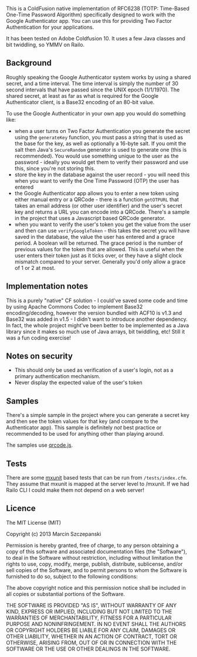 This is a ColdFusion native implementation of RFC6238 (TOTP: Time-Based One-Time Password Algorithm)  specifically designed to work with the Google Authenticator app. You can use this for providing Two Factor Authentication for your applications.

It has been tested on Adobe Coldfusion 10. It uses a few Java classes and bit twiddling, so YMMV on Railo.

## Background

Roughly speaking the Google Authenticator system works by using a shared secret, and a time interval. The time interval is simply the number of 30 second intervals that have passed since the UNIX epoch (1/1/1970).  The shared secret, at least as far as what is required for the Google Authenticator client, is a Base32 encoding of an 80-bit value.

To use the Google Authenticator in your own app you would do something like:

* when a user turns on Two Factor Authentication you generate the secret using the `generateKey` function, you must pass a string that is used as the base for the key, as well as optionally a 16-byte salt. If you omit the salt then Java's `SecureRandom` generator is used to generate one (this is recommended). You would use something unique to the user as the password - ideally you would get them to verify their password and use this, since you're not storing this.
* store the key in the database against the user record - you will need this when you want to verify the One Time Password (OTP) the user has entered
* the Google Authenticator app allows you to enter a new token using either manual entry or a QRCode - there is a function `getOTPURL` that takes an email address (or other user identifier) and the user's secret key and returns a URL you can encode into a QRCode. There's a sample in the project that uses a Javascript based QRCode generator.
* when you want to verify the user's token you get the value from the user and then can use `verifyGoogleToken` - this takes the secret you will have saved in the database, the value the user has entered and a grace period. A boolean will be returned.  The grace period is the number of previous values for the token that are allowed. This is useful when the user enters their token just as it ticks over, or they have a slight clock mismatch compared to your server. Generally you'd only allow a grace of 1 or 2 at most.

## Implementation notes

This is a purely "native" CF solution - I could've saved some code and time by using Apache Commons Codec to implement Base32 encoding/decoding, however the version bundled with ACF10 is v1.3 and Base32 was added in v1.5 - I didn't want to introduce another dependency.  In fact, the whole project might've been better to be implemented as a Java library since it makes so much use of Java arrays, bit twiddling, etc! Still it was a fun coding exercise!

## Notes on security

* This should only be used as verification of a user's login, not as a primary authentication mechanism.
* Never display the expected value of the user's token

## Samples

There's a simple sample in the project where you can generate a secret key and then see the token values for that key (and compare to the Authenticator app). This sample is definitely *not* best practice or recommended to be used for anything other than playing around.

The samples use [qrcode.js](http://davidshimjs.github.io/qrcodejs/).

## Tests

There are some [mxunit](http://mxunit.org/) based tests that can be run from `/tests/index.cfm`.  They assume that mxunit is mapped at the server level to /mxunit.  If we had Railo CLI I could make them not depend on a web server!

## Licence

The MIT License (MIT)

Copyright (c) 2013 Marcin Szczepanski

Permission is hereby granted, free of charge, to any person obtaining a copy
of this software and associated documentation files (the "Software"), to deal
in the Software without restriction, including without limitation the rights
to use, copy, modify, merge, publish, distribute, sublicense, and/or sell
copies of the Software, and to permit persons to whom the Software is
furnished to do so, subject to the following conditions:

The above copyright notice and this permission notice shall be included in
all copies or substantial portions of the Software.

THE SOFTWARE IS PROVIDED "AS IS", WITHOUT WARRANTY OF ANY KIND, EXPRESS OR
IMPLIED, INCLUDING BUT NOT LIMITED TO THE WARRANTIES OF MERCHANTABILITY,
FITNESS FOR A PARTICULAR PURPOSE AND NONINFRINGEMENT. IN NO EVENT SHALL THE
AUTHORS OR COPYRIGHT HOLDERS BE LIABLE FOR ANY CLAIM, DAMAGES OR OTHER
LIABILITY, WHETHER IN AN ACTION OF CONTRACT, TORT OR OTHERWISE, ARISING FROM,
OUT OF OR IN CONNECTION WITH THE SOFTWARE OR THE USE OR OTHER DEALINGS IN
THE SOFTWARE.